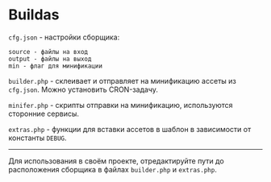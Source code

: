 # Buildas

```cfg.json``` - настройки сборщика:
    
    source - файлы на вход
    output - файлы на выход
    min - флаг для минификации

```builder.php``` - склеивает и отправляет на минификацию ассеты из ```cfg.json```. Можно установить CRON-задачу.

```minifer.php``` - скрипты отправки на минификацию, используются сторонние сервисы.

```extras.php``` - функции для вставки ассетов в шаблон в зависимости от константы ```DEBUG```.

----

Для использования в своём проекте, отредактируйте пути до расположения сборщика в файлах ```builder.php``` и ```extras.php```.